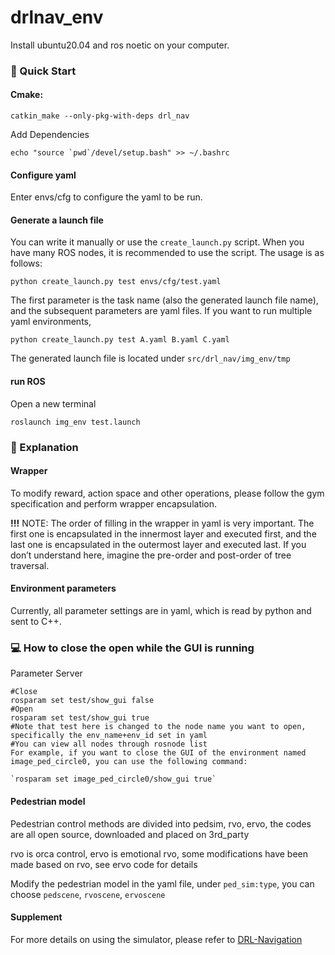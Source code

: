 # drlnav_env

Install ubuntu20.04 and ros noetic on your computer.

### 🌄 Quick Start

#### Cmake:

```
catkin_make --only-pkg-with-deps drl_nav
```

Add Dependencies

```
echo "source `pwd`/devel/setup.bash" >> ~/.bashrc
```

#### Configure yaml

Enter envs/cfg to configure the yaml to be run.

#### Generate a launch file

You can write it manually or use the `create_launch.py` script. When you have many ROS nodes, it is recommended to use the script. The usage is as follows:

`python create_launch.py test envs/cfg/test.yaml`

The first parameter is the task name (also the generated launch file name), and the subsequent parameters are yaml files. If you want to run multiple yaml environments,

`python create_launch.py test A.yaml B.yaml C.yaml`

The generated launch file is located under `src/drl_nav/img_env/tmp`

#### run ROS

Open a new terminal

`roslaunch img_env test.launch`

### 💁 Explanation

#### Wrapper

To modify reward, action space and other operations, please follow the gym specification and perform wrapper encapsulation.

**!!!** NOTE: The order of filling in the wrapper in yaml is very important. The first one is encapsulated in the innermost layer and executed first, and the last one is encapsulated in the outermost layer and executed last. If you don’t understand here, imagine the pre-order and post-order of tree traversal.

#### Environment parameters

Currently, all parameter settings are in yaml, which is read by python and sent to C++.



### 💻 How to close the open while the GUI is running

Parameter Server

```
#Close
rosparam set test/show_gui false
#Open
rosparam set test/show_gui true
#Note that test here is changed to the node name you want to open, specifically the env_name+env_id set in yaml
#You can view all nodes through rosnode list
For example, if you want to close the GUI of the environment named image_ped_circle0, you can use the following command:

`rosparam set image_ped_circle0/show_gui true`
```



#### Pedestrian model

Pedestrian control methods are divided into pedsim, rvo, ervo, the codes are all open source, downloaded and placed on 3rd_party

rvo is orca control, ervo is emotional rvo, some modifications have been made based on rvo, see ervo code for details

Modify the pedestrian model in the yaml file, under `ped_sim:type`, you can choose `pedscene`, `rvoscene`, `ervoscene`

#### Supplement
For more details on using the simulator, please refer to [DRL-Navigation](https://github.com/DRL-Navigation/img_env)